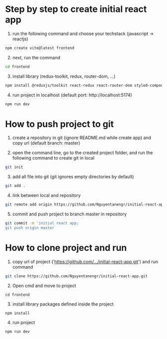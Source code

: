 # Step by step to create initial react app

 1. run the following command and choose your techstack (javascript -> reactjs)
```sh
npm create vite@latest frontend 
```

 2. next, run the command
```sh
cd frontend
```

 3. install library (redux-toolkit, redux, router-dom, ...)
```sh
npm install @reduxjs/toolkit react-redux react-router-dom styled-components react-icon
```

 4. run project in localhost (default port: http://localhost:5174)
```sh
npm run dev
```

# How to push project to git

 1. create a repository in git (ignore README.md while create app) and copy url (default branch: master)

 2. open the command line, go to the created project folder, and run the following command to create git in local
```sh
git init
```

 3. add all file into git (git ignores empty directories by default)
```sh
git add .
```

 4. link between local and repository
```sh
git remote add origin https://github.com/Nguyentanengr/initial-react-app.git
```

 5. commit and push project to branch master in repository
```sh
git commit -m 'initial react app;
git push origin master
```

# How to clone project and run

 1. copy url of project ('https://github.com/.../initial-react-app.git') and run command
```sh
git clone https://github.com/Nguyentanengr/initial-react-app.git
```

2. Open cmd and move to project
```
cd frontend
```

 3. install library packages defined inside the project
```sh
npm install 
```

 4. run project 
```sh
npm run dev
```

